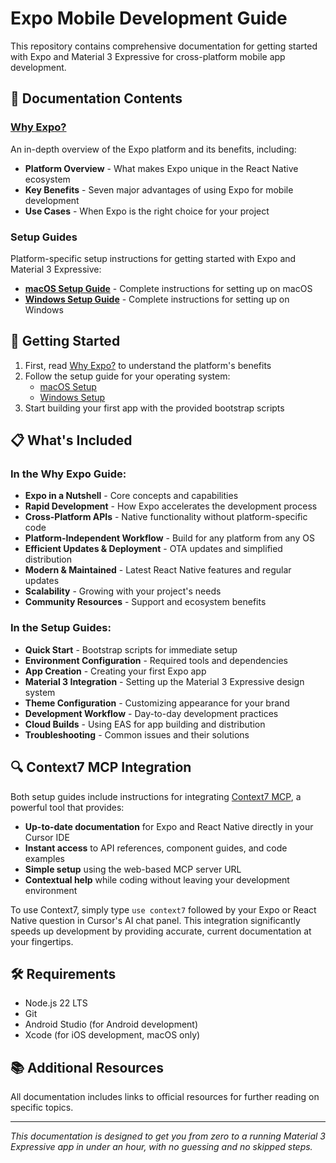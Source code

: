# Expo Mobile Development Guide

This repository contains comprehensive documentation for getting started with Expo and Material 3 Expressive for cross-platform mobile app development.

## 📑 Documentation Contents

### [Why Expo?](why_expo.md)

An in-depth overview of the Expo platform and its benefits, including:

- **Platform Overview** - What makes Expo unique in the React Native ecosystem
- **Key Benefits** - Seven major advantages of using Expo for mobile development
- **Use Cases** - When Expo is the right choice for your project

### Setup Guides

Platform-specific setup instructions for getting started with Expo and Material 3 Expressive:

- [**macOS Setup Guide**](Docs/setup_mac.md) - Complete instructions for setting up on macOS
- [**Windows Setup Guide**](Docs/setup_pc.md) - Complete instructions for setting up on Windows

## 🚀 Getting Started

1. First, read [Why Expo?](why_expo.md) to understand the platform's benefits
2. Follow the setup guide for your operating system:
   - [macOS Setup](Docs/setup_mac.md)
   - [Windows Setup](Docs/setup_pc.md)
3. Start building your first app with the provided bootstrap scripts

## 📋 What's Included

### In the Why Expo Guide:

- **Expo in a Nutshell** - Core concepts and capabilities
- **Rapid Development** - How Expo accelerates the development process
- **Cross-Platform APIs** - Native functionality without platform-specific code
- **Platform-Independent Workflow** - Build for any platform from any OS
- **Efficient Updates & Deployment** - OTA updates and simplified distribution
- **Modern & Maintained** - Latest React Native features and regular updates
- **Scalability** - Growing with your project's needs
- **Community Resources** - Support and ecosystem benefits

### In the Setup Guides:

- **Quick Start** - Bootstrap scripts for immediate setup
- **Environment Configuration** - Required tools and dependencies
- **App Creation** - Creating your first Expo app
- **Material 3 Integration** - Setting up the Material 3 Expressive design system
- **Theme Configuration** - Customizing appearance for your brand
- **Development Workflow** - Day-to-day development practices
- **Cloud Builds** - Using EAS for app building and distribution
- **Troubleshooting** - Common issues and their solutions

## 🔍 Context7 MCP Integration

Both setup guides include instructions for integrating [Context7 MCP](https://github.com/upstash/context7), a powerful tool that provides:

- **Up-to-date documentation** for Expo and React Native directly in your Cursor IDE
- **Instant access** to API references, component guides, and code examples
- **Simple setup** using the web-based MCP server URL
- **Contextual help** while coding without leaving your development environment

To use Context7, simply type `use context7` followed by your Expo or React Native question in Cursor's AI chat panel. This integration significantly speeds up development by providing accurate, current documentation at your fingertips.

## 🛠 Requirements

- Node.js 22 LTS
- Git
- Android Studio (for Android development)
- Xcode (for iOS development, macOS only)

## 📚 Additional Resources

All documentation includes links to official resources for further reading on specific topics.

---

_This documentation is designed to get you from zero to a running Material 3 Expressive app in under an hour, with no guessing and no skipped steps._
